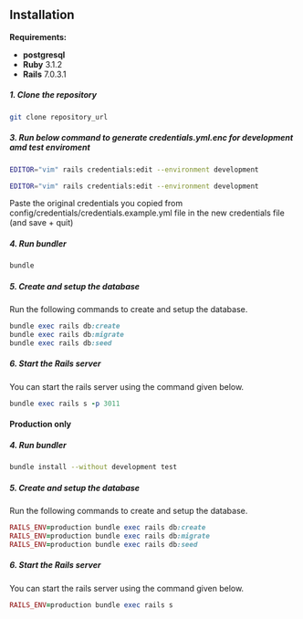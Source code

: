 ## Installation

**Requirements:**

- **postgresql**
- **Ruby** 3.1.2
- **Rails** 7.0.3.1

##### 1. Clone the repository

```bash
git clone repository_url
```

##### 3. Run below command to generate credentials.yml.enc for development amd test enviroment

```bash
EDITOR="vim" rails credentials:edit --environment development
```

```bash
EDITOR="vim" rails credentials:edit --environment development
```

Paste the original credentials you copied from config/credentials/credentials.example.yml file in the new credentials file (and save + quit)

##### 4. Run bundler

```bash
bundle
```

##### 5. Create and setup the database

Run the following commands to create and setup the database.

```ruby
bundle exec rails db:create
bundle exec rails db:migrate
bundle exec rails db:seed
```

##### 6. Start the Rails server

You can start the rails server using the command given below.

```ruby
bundle exec rails s -p 3011
```

#### Production only
##### 4. Run bundler

```bash
bundle install --without development test
```
##### 5. Create and setup the database

Run the following commands to create and setup the database.

```ruby
RAILS_ENV=production bundle exec rails db:create
RAILS_ENV=production bundle exec rails db:migrate
RAILS_ENV=production bundle exec rails db:seed
```

##### 6. Start the Rails server

You can start the rails server using the command given below.

```ruby
RAILS_ENV=production bundle exec rails s
```
